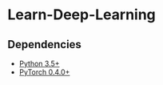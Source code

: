 # Learn-Deep-Learning

## Dependencies
* [Python 3.5+](https://www.continuum.io/downloads)
* [PyTorch 0.4.0+](http://pytorch.org)
